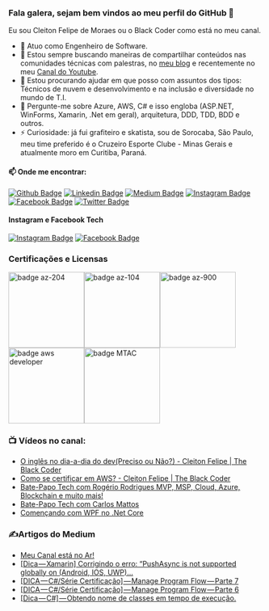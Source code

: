 ### Fala galera, sejam bem vindos ao meu perfil do GitHub 👋

Eu sou Cleiton Felipe de Moraes ou o Black Coder como está no meu canal.

- 🔭 Atuo como Engenheiro de Software.
- 👯 Estou sempre buscando maneiras de compartilhar conteúdos nas comunidades técnicas com palestras, no [meu blog](https://medium.com/@cleiton_felipe) e recentemente no meu
  [Canal do Youtube](https://www.youtube.com/c/CleitonFelipeTheBlackCoder).
- 🤔 Estou procurando ajudar em que posso com assuntos dos tipos: Técnicos de nuvem e desenvolvimento e na inclusão e diversidade no mundo de T.I.
- 💬 Pergunte-me sobre Azure, AWS, C# e isso engloba (ASP.NET, WinForms, Xamarin, .Net em geral), arquitetura, DDD, TDD, BDD e outros.
- ⚡ Curiosidade: já fui grafiteiro e skatista, sou de Sorocaba, São Paulo, meu time preferido é o Cruzeiro Esporte Clube - Minas Gerais e atualmente moro em Curitiba, Paraná.

#### 📫 Onde me encontrar:

[![Github Badge](https://img.shields.io/badge/-Github-000?style=flat-square&logo=Github&logoColor=white&link=https://github.com/cleitonfelipe)](https://github.com/cleitonfelipe) [![Linkedin Badge](https://img.shields.io/badge/-LinkedIn-blue?style=flat-square&logo=Linkedin&logoColor=white&link=https://www.linkedin.com/in/cleiton-felipe-moraes-47555720/)](https://www.linkedin.com/in/cleiton-felipe-moraes-47555720/) [![Medium Badge](https://img.shields.io/badge/-Medium-000000?style=flat-square&labelColor=000000&logo=medium&logoColor=white&link=https://medium.com/@cleiton_felipe)](https://medium.com/@cleiton_felipe) [![Instagram Badge](https://img.shields.io/badge/-Instagram-C13584?style=flat-square&labelColor=C13584&logo=instagram&logoColor=white&link=https://www.instagram.com/cleiton_felipe/)](https://www.instagram.com/cleiton_felipe/) [![Facebook Badge](https://img.shields.io/badge/-Facebook-blue?style=flat-square&labelColor=blue&logo=facebook&logoColor=white&link=https://www.facebook.com/cleitonfelipedemoraes/)](https://www.facebook.com/cleitonfelipedemoraes/) [![Twitter Badge](https://img.shields.io/badge/-Twitter-blue?style=flat-square&labelColor=blue&logo=twitter&logoColor=white&link=https://twitter.com/cleiton_felipe)](https://twitter.com/cleiton_felipe)

#### Instagram e Facebook Tech

[![Instagram Badge](https://img.shields.io/badge/-Instagram-C13584?style=flat-square&labelColor=C13584&logo=instagram&logoColor=white&link=https://www.instagram.com/the_black_coder/)](https://www.instagram.com/the_black_coder/) [![Facebook Badge](https://img.shields.io/badge/-Facebook-blue?style=flat-square&labelColor=blue&logo=facebook&logoColor=white&link=https://www.facebook.com/cleitonfmoraes/)](https://www.facebook.com/cleitonfmoraes/)

### Certificações e Licensas

<image src="images/azure-developer-associate-600x600.png" alt="badge az-204" width="150px" /><image src="images/azure-administrator-associate-600x600.png" alt="badge az-104" width="150px" /><image src="images/azure-fundamentals-600x600.png" alt="badge az-900" width="150px" /><image src="images/AWS-Developer-Associate-2020.png" alt="badge aws developer" width="150px" /><image src="images/badge-mtac.png" alt="badge MTAC" width="150px" />


### 📺 Vídeos no canal:

<!-- YOUTUBE:START -->
- [O inglês no dia-a-dia do dev&lpar;Preciso ou Não?&rpar; - Cleiton Felipe | The Black Coder](https://www.youtube.com/watch?v=16U_kycRgMM)
- [Como se certificar em AWS? - Cleiton Felipe | The Black Coder](https://www.youtube.com/watch?v=rO5L2jyUbQc)
- [Bate-Papo Tech com Rogério Rodrigues MVP, MSP, Cloud, Azure, Blockchain e muito mais!](https://www.youtube.com/watch?v=3BhCMTGuJZI)
- [Bate-Papo Tech com Carlos Mattos](https://www.youtube.com/watch?v=61zKdI18CGw)
- [Començando com WPF no .Net Core](https://www.youtube.com/watch?v=R-nPvBVL11A)
<!-- YOUTUBE:END -->

### ✍Artigos do Medium

<!-- MEDIUM:START -->
- [Meu Canal está no Ar!](https://medium.com/@cleiton_felipe/meu-canal-est%C3%A1-no-ar-2f0bc0ede9dc?source=rss-9d79156957e6------2)
- [[Dica — Xamarin] Corrigindo o erro: “PushAsync is not supported globally on &lpar;Android, IOS, UWP&rpar;…](https://medium.com/@cleiton_felipe/dica-xamarin-corrigindo-o-erro-pushasync-is-not-supported-globally-on-android-ios-uwp-31724895bcfe?source=rss-9d79156957e6------2)
- [[DICA — C#/Série Certificação] — Manage Program Flow — Parte 7](https://medium.com/@cleiton_felipe/dica-c-s%C3%A9rie-certifica%C3%A7%C3%A3o-manage-program-flow-parte-7-df1f2c551a5b?source=rss-9d79156957e6------2)
- [[DICA — C#/Série Certificação] — Manage Program Flow — Parte 6](https://medium.com/@cleiton_felipe/dica-c-s%C3%A9rie-certifica%C3%A7%C3%A3o-manage-program-flow-parte-6-4dc61ccc9d6e?source=rss-9d79156957e6------2)
- [[Dica — C#] — Obtendo nome de classes em tempo de execução.](https://medium.com/@cleiton_felipe/dica-c-obtendo-nome-de-classes-em-tempo-de-execu%C3%A7%C3%A3o-eb4cacb06347?source=rss-9d79156957e6------2)
<!-- MEDIUM:END -->

<!--

- 🔭 I’m currently working on @GFT Brazil
- 🌱 I’m currently learning Cloud Computing
- 👯 I’m looking to collaborate on ...
- 🤔 I’m looking for help with ...
- 💬 Ask me about Azure, AWS, C#, Xamarin, DDD, TDD, BDD and others.
- 📫 How to reach me: ...
- ⚡ Fun fact: I've been a graffiti artist and skateboarder, I'm from Sorocaba, São Paulo, my favorite team is Cruzeiro Esporte Clube - Minas Gerais and currently live in Curitiba, Paraná
  -->
